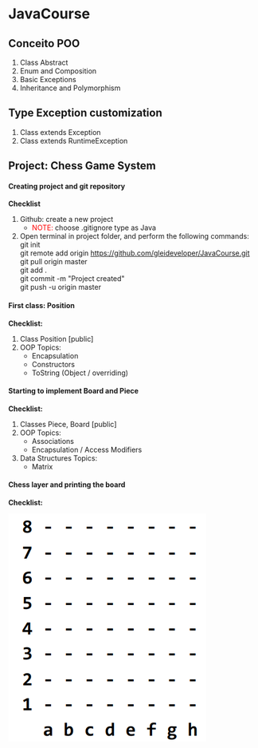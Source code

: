 # JavaCourse
## Conceito POO
1. Class Abstract
2. Enum and Composition
3. Basic Exceptions
4. Inheritance and Polymorphism

## Type Exception customization
1. Class extends Exception
2. Class extends RuntimeException

## Project: Chess Game System
#### Creating project and git repository
<b>Checklist</b>
1. Github: create a new project
    * <font color=red>NOTE:</font> choose .gitignore type as Java
2. Open terminal in project folder, and perform the following commands:
    <br>git init
    <br>git remote add origin https://github.com/gleideveloper/JavaCourse.git
    <br>git pull origin master
    <br>git add .
    <br>git commit -m "Project created"
    <br>git push -u origin master

#### First class: Position
<b>Checklist:</b>
1. Class Position [public]
2. OOP Topics:
    * Encapsulation
    * Constructors
    * ToString (Object / overriding)
    
#### Starting to implement Board and Piece
<b>Checklist:</b>
1. Classes Piece, Board [public]
2. OOP Topics:
    * Associations
    * Encapsulation / Access Modifiers
3. Data Structures Topics:
    * Matrix
    
#### Chess layer and printing the board
<b>Checklist:</b>

<img src="/project-chess-game/resources/boardChess.png" alt="Board"/>
